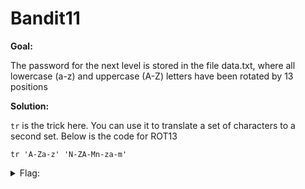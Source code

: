 <h1>Bandit11</h1>

<b>Goal:</b>

The password for the next level is stored in the file data.txt, where all lowercase (a-z) and uppercase (A-Z) letters have been rotated by 13 positions

<b>Solution:</b>

<code>tr</code> is the trick here. You can use it to translate a set of characters to a second set. Below is the code for ROT13

<code>tr 'A-Za-z' 'N-ZA-Mn-za-m'</code>

<details>
	<summary>Flag:</summary>

	5Te8Y4drgCRfCx8ugdwuEX8KFC6k2EUu

</details>